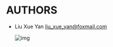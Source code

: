 # AUTHORS

* Liu Xue Yan <liu_xue_yan@foxmail.com>

  ![img](https://www.gravatar.com/avatar/049d2fae1fd2df6439e87d1383d0276b)

